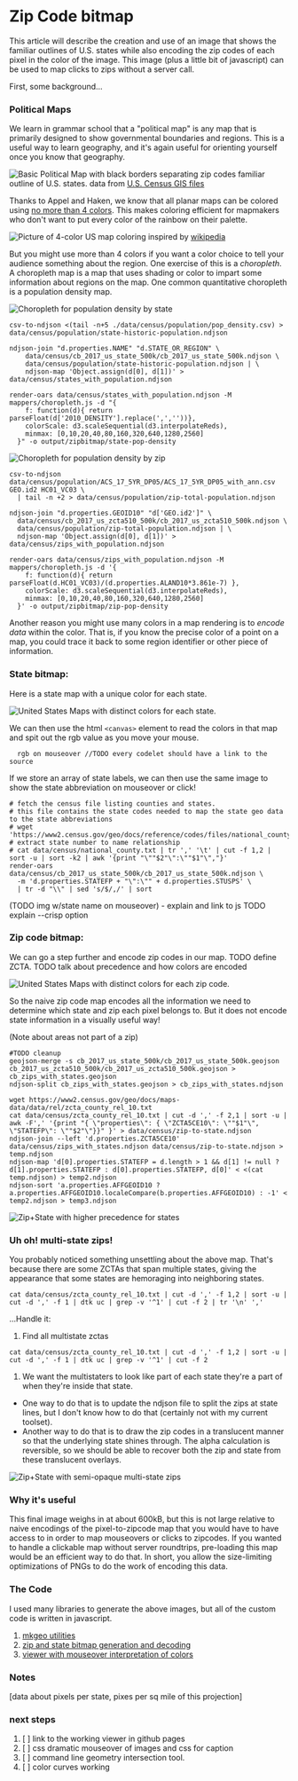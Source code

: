 # Zip Code bitmap
This article will describe the creation and use of an image that shows the familiar outlines of U.S. states while also encoding the zip codes of each pixel in the color of the image. This image (plus a little bit of javascript) can be used to map clicks to zips without a server call.

First, some background…

### Political Maps

We learn in grammar school that a "political map" is any map that is primarily designed to show governmental boundaries and regions. This is a useful way to learn geography, and it's again useful for orienting yourself once you know that geography.

![Basic Political Map with black borders separating zip codes](./state-line.png)
familiar outline of U.S. states. data from [U.S. Census GIS files](https://www.census.gov/programs-surveys/geography/geographies/mapping-files.2017.html)

Thanks to Appel and Haken, we know that all planar maps can be colored using [no more than 4 colors](https://en.wikipedia.org/wiki/Four_color_theorem). This makes coloring efficient for mapmakers who don't want to put every color of the rainbow on their palette.

![Picture of 4-color US map](./state-four-color.png)
coloring inspired by [wikipedia](https://en.wikipedia.org/wiki/Four_color_theorem#/media/File:Map_of_United_States_vivid_colors_shown.png)

But you might use more than 4 colors if you want a color choice to tell your audience something about the region. One exercise of this is a _choropleth_. A choropleth map is a map that uses shading or color to impart some information about regions on the map. One common quantitative choropleth is a population density map.

![Choropleth for population density by state](./state-pop-density.png)
```
csv-to-ndjson <(tail -n+5 ./data/census/population/pop_density.csv) > data/census/population/state-historic-population.ndjson

ndjson-join "d.properties.NAME" "d.STATE_OR_REGION" \
    data/census/cb_2017_us_state_500k/cb_2017_us_state_500k.ndjson \
    data/census/population/state-historic-population.ndjson | \
    ndjson-map 'Object.assign(d[0], d[1])' > data/census/states_with_population.ndjson

render-oars data/census/states_with_population.ndjson -M mappers/choropleth.js -d "{
    f: function(d){ return parseFloat(d['2010_DENSITY'].replace(',',''))},
    colorScale: d3.scaleSequential(d3.interpolateReds),
    minmax: [0,10,20,40,80,160,320,640,1280,2560]
  }" -o output/zipbitmap/state-pop-density
```

![Choropleth for population density by zip](./zip-pop-density.png)
```
csv-to-ndjson data/census/population/ACS_17_5YR_DP05/ACS_17_5YR_DP05_with_ann.csv GEO.id2 HC01_VC03 \
  | tail -n +2 > data/census/population/zip-total-population.ndjson

ndjson-join "d.properties.GEOID10" "d['GEO.id2']" \
  data/census/cb_2017_us_zcta510_500k/cb_2017_us_zcta510_500k.ndjson \
  data/census/population/zip-total-population.ndjson | \
  ndjson-map 'Object.assign(d[0], d[1])' > data/census/zips_with_population.ndjson

render-oars data/census/zips_with_population.ndjson -M mappers/choropleth.js -d '{
    f: function(d){ return parseFloat(d.HC01_VC03)/(d.properties.ALAND10*3.861e-7) },
    colorScale: d3.scaleSequential(d3.interpolateReds),
    minmax: [0,10,20,40,80,160,320,640,1280,2560]
  }' -o output/zipbitmap/zip-pop-density
```

Another reason you might use many colors in a map rendering is to _encode data_ within the color. That is, if you know the precise color of a point on a map, you could trace it back to some region identifier or other piece of information.

### State bitmap:
Here is a state map with a unique color for each state.

![United States Maps with distinct colors for each state.](./state.png)

We can then use the html `<canvas>` element to read the colors in that map and spit out the rgb value as you move your mouse.

      rgb on mouseover //TODO every codelet should have a link to the source

If we store an array of state labels, we can then use the same image to show the state abbreviation on mouseover or click!

    # fetch the census file listing counties and states.
    # this file contains the state codes needed to map the state geo data to the state abbreviations
    # wget 'https://www2.census.gov/geo/docs/reference/codes/files/national_county.txt'
    # extract state number to name relationship
    # cat data/census/national_county.txt | tr ',' '\t' | cut -f 1,2 | sort -u | sort -k2 | awk '{print "\""$2"\":\""$1"\","}'
    render-oars data/census/cb_2017_us_state_500k/cb_2017_us_state_500k.ndjson \
      -m 'd.properties.STATEFP + "\":\"" + d.properties.STUSPS' \
      | tr -d "\\" | sed 's/$/,/' | sort

(TODO img w/state name on mouseover) - explain and link to js
TODO explain --crisp option

### Zip code bitmap:
We can go a step further and encode zip codes in our map.
TODO define ZCTA.
TODO talk about precedence and how colors are encoded

![United States Maps with distinct colors for each zip code.](./zip-high-bits.png)

So the naive zip code map encodes all the information we need to determine which state and zip each pixel belongs to. But it does not
encode state information in a visually useful way!

(Note about areas not part of a zip)

```
#TODO cleanup
geojson-merge -s cb_2017_us_state_500k/cb_2017_us_state_500k.geojson cb_2017_us_zcta510_500k/cb_2017_us_zcta510_500k.geojson > cb_zips_with_states.geojson
ndjson-split cb_zips_with_states.geojson > cb_zips_with_states.ndjson

wget https://www2.census.gov/geo/docs/maps-data/data/rel/zcta_county_rel_10.txt
cat data/census/zcta_county_rel_10.txt | cut -d ',' -f 2,1 | sort -u | awk -F',' '{print "{ \"properties\": { \"ZCTA5CE10\": \""$1"\", \"STATEFP\": \""$2"\"}}" }' > data/census/zip-to-state.ndjson
ndjson-join --left 'd.properties.ZCTA5CE10' data/census/zips_with_states.ndjson data/census/zip-to-state.ndjson > temp.ndjson
ndjson-map 'd[0].properties.STATEFP = d.length > 1 && d[1] != null ? d[1].properties.STATEFP : d[0].properties.STATEFP, d[0]' < <(cat temp.ndjson) > temp2.ndjson
ndjson-sort 'a.properties.AFFGEOID10 ? a.properties.AFFGEOID10.localeCompare(b.properties.AFFGEOID10) : -1' < temp2.ndjson > temp3.ndjson
```

![Zip+State with higher precedence for states](./zip-bitmap2.png)

### Uh oh! multi-state zips!

You probably noticed something unsettling about the above map. That's because there are some ZCTAs that span multiple states, giving the appearance that some states are hemoraging into neighboring states.

```
cat data/census/zcta_county_rel_10.txt | cut -d ',' -f 1,2 | sort -u | cut -d ',' -f 1 | dtk uc | grep -v '^1' | cut -f 2 | tr '\n' ','
```

...Handle it:
1. Find all multistate zctas
```
cat data/census/zcta_county_rel_10.txt | cut -d ',' -f 1,2 | sort -u | cut -d ',' -f 1 | dtk uc | grep -v '^1' | cut -f 2
```
1. We want the multistaters to look like part of each state they're a part of when they're inside that state.
  * One way to do that is to update the ndjson file to split the zips at state lines, but I don't know how to do that (certainly not with my current toolset).
  * Another way to do that is to draw the zip codes in a translucent manner so that the underlying state shines through. The alpha calculation is reversible, so we should be able to recover both the zip and state from these translucent overlays.

![Zip+State with semi-opaque multi-state zips](./multi-state-zips-wrong.png)

### Why it's useful

This final image weighs in at about 600kB, but this is not large relative to naive encodings of the pixel-to-zipcode map that you would have to have access to in order to map mouseovers or clicks to zipcodes. If you wanted to handle a clickable map without server roundtrips, pre-loading this map would be an efficient way to do that. In short, you allow the size-limiting optimizations of PNGs to do the work of encoding this data.

### The Code

I used many libraries to generate the above images, but all of the custom code is written in javascript.

1. [mkgeo utilities](https://github.com/mkomo/mkgeo)
1. [zip and state bitmap generation and decoding](https://github.com/mkomo/mkgeo/blob/master/mappers/zipbitmap.js)
1. [viewer with mouseover interpretation of colors](https://github.com/mkomo/mkgeo/blob/master/viewer/index.html)

### Notes
[data about pixels per state, pixes per sq mile of this projection]

### next steps

1. [ ] link to the working viewer in github pages
1. [ ] css dramatic mouseover of images and css for caption
1. [ ] command line geometry intersection tool.
1. [ ] color curves working
